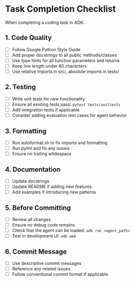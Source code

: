 # Task Completion Checklist

When completing a coding task in ADK:

## 1. Code Quality
- [ ] Follow Google Python Style Guide
- [ ] Add proper docstrings to all public methods/classes
- [ ] Use type hints for all function parameters and returns
- [ ] Keep line length under 80 characters
- [ ] Use relative imports in src/, absolute imports in tests/

## 2. Testing
- [ ] Write unit tests for new functionality
- [ ] Ensure all existing tests pass: `pytest tests/unittests`
- [ ] Add integration tests if applicable
- [ ] Consider adding evaluation test cases for agent behavior

## 3. Formatting
- [ ] Run autoformat.sh to fix imports and formatting
- [ ] Run pylint and fix any issues
- [ ] Ensure no trailing whitespace

## 4. Documentation
- [ ] Update docstrings
- [ ] Update README if adding new features
- [ ] Add examples if introducing new patterns

## 5. Before Committing
- [ ] Review all changes
- [ ] Ensure no debug code remains
- [ ] Check that the agent can be loaded: `adk run <agent_path>`
- [ ] Test in development UI: `adk web`

## 6. Commit Message
- [ ] Use descriptive commit messages
- [ ] Reference any related issues
- [ ] Follow conventional commit format if applicable